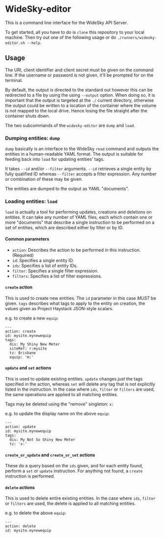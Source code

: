 # WideSky-editor

This is a command line interface for the WideSky API Server.

To get started, all you have to do is `clone` this repository to your local machine.
Then try out one of the following usage or do `./runners/widesky-editor.sh --help`.

## Usage

The URI, client identifier and client secret must be given on the command line.
If the username or password is not given, it'll be prompted for on the terminal.

By default, the output is directed to the standard out however this can be
redirected to a file by using the using `--output` option. When doing so, it is
important that the output is targeted at the `./` current directory, otherwise
the output could be written to a location of the container where the volume
is not mapped to the local drive. Hence losing the file straight after the container
shuts down.

The two subcommands of the `widesky-editor` are `dump` and `load`.

### Dumping entities: `dump`

`dump` basically is an interface to the WideSky `read` command and outputs
the entities in a human-readable YAML format.  The output is suitable for
feeding back into `load` for updating entities' tags.

It takes `--id` and/or `--filter` arguments.  `--id` retrieves a single entity
by fully qualified ID whereas `--filter` accepts a filter expression.  Any
number or combination of these may be given.

The entities are dumped to the output as YAML "documents".

### Loading entities: `load`

`load` is actually a tool for performing updates, creations and deletions on
entities.  It can take any number of YAML files, each which contain one or more
"documents" that describe a single instruction to be performed on a set of
entities, which are described either by filter or by ID.

#### Common parameters

* `action`: Describes the action to be performed in this instruction. (Required)
* `id`: Specifies a single entity ID.
* `ids`: Specifies a list of entity IDs.
* `filter`: Specifies a single filter expression.
* `filters`: Specifies a list of filter expressions.

#### `create` action

This is used to create new entities.  The `id` parameter in this case *MUST* be
given.  `tags` describes what tags to apply to the entity on creation, the
values given as Project Haystack JSON-style scalars.

e.g. to create a new `equip`:
```
---
action: create
id: mysite.mynewequip
tags:
  dis: My Shiny New Meter
  siteRef: r:mysite
  tz: Brisbane
  equip: 'm:'
```

#### `update` and `set` actions

This is used to update existing entities.  `update` changes *just* the tags
specified in the action, whereas `set` will delete any tag that is not
explicitly listed in the instruction.  In the case where `ids`, `filter` or
`filters` are used, the same operations are applied to all matching entities.

Tags may be deleted using the "remove" singleton: `x:`

e.g. to update the display name on the above `equip`:
```
---
action: update
id: mysite.mynewequip
tags:
  dis: My Not So Shiny New Meter
  tz: 'x:'
```

#### `create_or_update` and `create_or_set` actions

These do a query based on the `ids` given, and for each entity found, perform a
`set` or `update` instruction.  For anything not found, a `create` instruction
is performed.

#### `delete` actions

This is used to delete entire existing entities.  In the case where `ids`,
`filter` or `filters` are used, the delete is applied to all matching entities.

e.g. to delete the above `equip`:
```
---
action: delete
id: mysite.mynewequip
```



